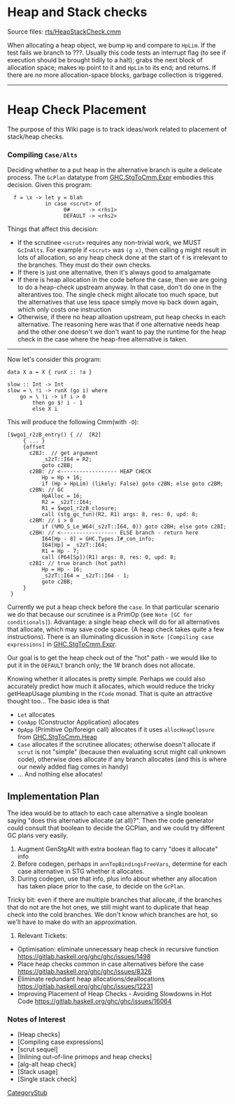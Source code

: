 # Heap and Stack checks


Source files: [rts/HeapStackCheck.cmm](https://gitlab.haskell.org/ghc/ghc/blob/master/rts/HeapStackCheck.cmm)



When allocating a heap object, we bump `Hp` and compare to `HpLim`. If the test fails we branch to ???.  Usually this code tests an interrupt flag (to see if execution should be brought tidily to a halt); grabs the next block of allocation space; makes `Hp` point to it and `HpLim` to its end; and returns.  If there are no more allocation-space blocks, garbage collection is triggered.

---

# Heap Check Placement

The purpose of this Wiki page is to track ideas/work related to placement of stack/heap checks.

### Compiling `Case/Alts`

Deciding whether to a put heap in the alternative branch is quite a delicate process. The `GcPlan`
datatype from [GHC.StgToCmm.Expr](https://gitlab.haskell.org/ghc/ghc/-/blob/master/compiler/GHC/StgToCmm/Expr.hs) embodies this decision. Given this program:

```
  f = \x -> let y = blah
            in case <scrut> of
                  0#      -> <rhs1>
                  DEFAULT -> <rhs2>
```
Things that affect this decision:

 * If the scrutinee `<scrut>` requires any non-trivial work, we MUST `GcInAlts`. For example if 
   `<scrut>` was `(g x)`, then calling `g` might result in lots of allocation, so any heap check done 
   at the start of `f` is irrelevant to the branches. They must do their own checks.
 * If there is just one alternative, then it's always good to amalgamate
 * If there is heap allocation in the code before the case, then we are going to do a heap-check 
   upstream anyway. In that case, don't do one in the alterantives too. The single check might 
   allocate too much space, but the alternatives that use less space simply move `Hp` back down 
   again, which only costs one instruction
 * Otherwise, if there no heap alloation upstream, put heap checks in each alternative. The reasoning
   here was that if one alternative needs heap and the other one doesn't we don't want to pay the 
   runtime for the heap check in the case where the heap-free alternative is taken.

---

Now let's consider this program:

```
data X a = X { runX :: !a }

slow :: Int -> Int
slow = \ !i -> runX (go i) where
    go = \ !i -> if i > 0
        then go $! i - 1
        else X i
```

This will produce the following Cmm(with `-O`):

```
[$wgo1_r2zB_entry() { //  [R2]
     { ... }
     {offset
       c2BJ:  // get argument
           _s2zT::I64 = R2;
           goto c2BB;
       c2BB: // <------------------ HEAP CHECK
           Hp = Hp + 16; 
           if (Hp > HpLim) (likely: False) goto c2BN; else goto c2BM;
       c2BN: // GC
           HpAlloc = 16;
           R2 = _s2zT::I64;
           R1 = $wgo1_r2zB_closure;
           call (stg_gc_fun)(R2, R1) args: 8, res: 0, upd: 8;
       c2BM: // i > 0
           if (%MO_S_Le_W64(_s2zT::I64, 0)) goto c2BH; else goto c2BI;
       c2BH: // <------------------ ELSE branch - return here
           I64[Hp - 8] = GHC.Types.I#_con_info;
           I64[Hp] = _s2zT::I64;
           R1 = Hp - 7;
           call (P64[Sp])(R1) args: 8, res: 0, upd: 8;
       c2BI: // true branch (hot path)
           Hp = Hp - 16;
           _s2zT::I64 = _s2zT::I64 - 1;
           goto c2BB;
     }
 }
```

Currently we put a heap check before the `case`. In that particular scenario we do that because
our scrutinee is a PrimOp (see `Note [GC for conditionals]`). Advantage: a single heap check will
do for all alternatives that allocate, which may save code space. (A heap check takes quite a few
instructions). There is an illuminating dicussion in `Note [Compiling case expressions]` in 
[GHC.StgToCmm.Expr](https://gitlab.haskell.org/ghc/ghc/-/blob/master/compiler/GHC/StgToCmm/Expr.hs).

Our goal is to get the heap check out of the "hot" path - we would like to put it in the `DEFAULT`
branch only; the 1# branch does not allocate.

Knowing whether it allocates is pretty simple. Perhaps we could also accurately predict how much it 
allocates, which would reduce the tricky getHeapUsage plumbing in the `FCode` monad. That is quite an 
attractive thought too... The basic idea is that 
 * `Let` allocates
 * `ConApp` (Constructor Application) allocates
 * `OpApp` (Primitive Op/foreign call) allocates if it uses `allocHeapClosure` from [GHC.StgToCmm.Heap](https://gitlab.haskell.org/ghc/ghc/-/blob/master/compiler/GHC/StgToCmm/Expr.hs) 
 * `Case` allocates if the scrutinee allocates; otherwise doesn't allocate if `scrut` is not "simple" 
   (because then evaluating scrut might call unknown code), otherwise does allocate if any branch 
   allocates (and this is where our newly added flag comes in handy)
 * ... And nothing else allocates!

## Implementation Plan

The idea would be to attach to each case alternative a single boolean saying "does this alternative 
allocate (at all)?".  Then the code generator could consult that boolean to decide the GCPlan, and we
could try different GC plans very easily.

1) Augment GenStgAlt with extra boolean flag to carry "does it allocate" info
2) Before codegen, perhaps in `annTopBindingsFreeVars`, determine for each case alternative in STG
whether it allocates.
3) During codegen, use that info, plus info about whether any allocation has taken place prior to 
the case, to decide on the `GcPlan`.

Tricky bit: even if there are multiple branches that allocate, if the branches that do not are the 
hot ones, we still might want to duplicate that heap check into the cold branches. We don't know 
which branches are hot, so we'll have to make do with an approximation.

1. Relevant Tickets:

  * Optimisation: eliminate unnecessary heap check in recursive function
    https://gitlab.haskell.org/ghc/ghc/issues/1498
  * Place heap checks common in case alternatives before the case
    https://gitlab.haskell.org/ghc/ghc/issues/8326
  * Eliminate redundant heap allocations/deallocations
    https://gitlab.haskell.org/ghc/ghc/issues/12231
  * Improving Placement of Heap Checks - Avoiding Slowdowns in Hot Code
    https://gitlab.haskell.org/ghc/ghc/issues/16064

### Notes of Interest

  * [Heap checks]
  * [Compiling case expressions]
  * [scrut sequel]
  * [Inlining out-of-line primops and heap checks]
  * [alg-alt heap check]
  * [Stack usage]
  * [Single stack check]

[CategoryStub](category-stub)